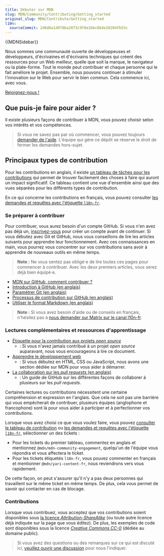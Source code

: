 ```yaml
---
title: Débuter sur MDN
slug: MDN/Community/Contributing/Getting_started
original_slug: MDN/Contribute/Getting_started
l10n:
  sourceCommit: 2d6d6a1d9f8ba2073c9f8e1bbc6b4e20204fb53c
---
```

{{MDNSidebar}}

Nous sommes une communauté ouverte de développeuses et développeurs, d'écrivaines et d'écrivains techniques qui créent des ressources pour un Web meilleur, quelle que soit la marque, le navigateur ou la plate-forme. Tout le monde peut contribuer et chaque personne qui le fait améliore le projet. Ensemble, nous pouvons continuer à stimuler l'innovation sur le Web pour servir le bien commun. Cela commence ici, avec vous.

[Rejoignez-nous&nbsp;!](https://github.com/mdn/mdn-community/)

## Que puis-je faire pour aider&nbsp;?

Il existe plusieurs façons de contribuer à MDN, vous pouvez choisir selon vos intérêts et vos compétences.

> Si vous ne savez pas par où commencer, vous pouvez toujours [demander de l'aide](https://github.com/mdn/mdn-community/). L'équipe qui gère ce dépôt se réserve le droit de fermer les demandes hors-sujet.

## Principaux types de contribution

Pour les contributions en anglais, il existe [un tableau de tâches pour les contributions](https://github.com/orgs/mdn/projects/25/views/1) qui permet de trouver facilement des choses à faire qui auront un impact significatif. Ce tableau contient une vue d'ensemble ainsi que des vues séparées pour les différents types de contribution.

En ce qui concerne les contributions en français, vous pouvez consulter [les demandes et requêtes avec l'étiquette `l10n-fr`](https://github.com/mdn/translated-content/labels/l10n-fr).

### Se préparer à contribuer

Pour contribuer, vous aurez besoin d'un compte GitHub. Si vous n'en avez pas déjà un, [inscrivez-vous](https://github.com/signup) pour créer un compte avant de continuer. Si vous débutez avec Git et GitHub, nous vous conseillons de lire les articles suivants pour apprendre leur fonctionnement. Avec ces connaissances en main, vous pourrez vous concentrer sur vos contributions sans avoir à apprendre de nouveaux outils en même temps.

> **Note :** Ne vous sentez pas obligé⋅e de lire toutes ces pages pour commencer à contribuer. Avec les deux premiers articles, vous serez déjà bien équipé⋅e.

- [MDN sur GitHub, comment contribuer&nbsp;?](https://tech.mozfr.org/post/2021/03/16/MDN-sur-GitHub-comment-contribuer)
- [Introduction à GitHub (en anglais)](https://github.com/skills/introduction-to-github)
- [Paramétrer Git (en anglais)](https://docs.github.com/en/get-started/quickstart/set-up-git)
- [Processus de contribution sur GitHub (en anglais)](https://docs.github.com/en/get-started/quickstart/github-flow)
- [Utiliser le format Markdown (en anglais)](https://github.com/skills/communicate-using-markdown)

> **Note :** Si vous avez besoin d'aide ou de conseils en français, n'hésitez pas à [nous demander sur Matrix sur le canal l10n-fr](https://matrix.to/#/#l10n-fr:mozilla.org).

### Lectures complémentaires et ressources d'apprentissage

- [Étiquette pour la contribution aux projets <i lang="en">open source</i>](/fr/docs/MDN/Community/Open_source_etiquette)
  - : Si vous n'avez jamais contribué à un projet <i lang="en">open source</i> auparavant, nous vous encourageons à lire ce document.
- [Apprendre le développement web](/fr/docs/Learn)
  - : Si vous débutez en HTML, CSS ou JavaScript, nous avons une section dédiée sur MDN pour vous aider à démarrer.
- [La collaboration sur les <i lang="en">pull requests</i> (en anglais)](https://docs.github.com/en/pull-requests/collaborating-with-pull-requests)
  - : Un guide de GitHub sur les différentes façons de collaborer à plusieurs sur les <i lang="en">pull requests</i>.

Certaines lectures ou contributions nécessitent une certaine compréhension et expression en l'anglais. Que cela ne soit pas une barrière qui vous empêcherait de contribuer, plusieurs équipes (anglophone et francophone) sont là pour vous aider à participer et à perfectionner vos contributions.

Lorsque vous avez choisi ce que vous voulez faire, vous pouvez [consulter le tableau de contribution](https://github.com/orgs/mdn/projects/25/views/1) ou [les demandes et requêtes avec l'étiquette `l10n-fr`](https://github.com/mdn/translated-content/labels/l10n-fr), sélectionner un des tickets&nbsp;:

- Pour les tickets du premier tableau, commentez en anglais et mentionnez `@mdn/mdn-community-engagement`, quelqu'un de l'équipe vous répondra et vous affectera le ticket.
- Pour les tickets étiquetés `l10n-fr`, vous pouvez commenter en français et mentionner `@mdn/yari-content-fr`, nous reviendrons vers vous rapidement.

De cette façon, on peut s'assurer qu'il n'y a pas deux personnes qui travaillent sur le même ticket en même temps. De plus, cela vous permet de savoir qui contacter en cas de blocage.

### Contributions

Lorsque vous contribuez, vous acceptez que vos contributions soient disponibles sous [la licence <i lang="en">Attribution-ShareAlike</i>](https://creativecommons.org/licenses/by-sa/4.0/) (ou toute autre licence déjà indiquée sur la page que vous éditez). De plus, les exemples de code sont disponibles sous la licence [<i lang="en">Creative Commons CC-0</i>](https://creativecommons.org/share-your-work/public-domain/cc0/) (dédiée au domaine public).

> Si vous avez des questions ou des remarques sur ce qui est discuté ici, [veuillez ouvrir une discussion](https://github.com/mdn/mdn-community/discussions/categories/content) pour nous l'indiquer.
